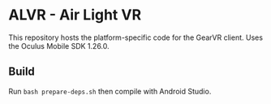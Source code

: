 # ALVR - Air Light VR

This repository hosts the platform-specific code for the GearVR client. Uses the Oculus Mobile SDK 1.26.0.

## Build

Run `bash prepare-deps.sh` then compile with Android Studio.

